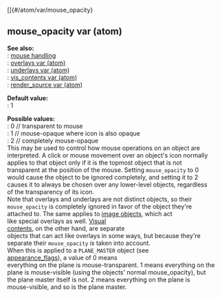 []{#/atom/var/mouse_opacity}    
## mouse_opacity var (atom)    
**See also:**    
:   [mouse handling](/ref/DM/mouse.md)    
:   [overlays var (atom)](/ref/atom/var/overlays.md)    
:   [underlays var (atom)](/ref/atom/var/underlays.md)    
:   [vis_contents var (atom)](/ref/atom/var/vis_contents.md)    
:   [render_source var (atom)](/ref/atom/var/render_source.md)    
<!-- -->    
**Default value:**    
:   1    
<!-- -->    
**Possible values:**    
:   0 // transparent to mouse    
:   1 // mouse-opaque where icon is also opaque    
:   2 // completely mouse-opaque    
This may be used to control how mouse operations on an object are    
interpreted. A click or mouse movement over an object\'s icon normally    
applies to that object only if it is the topmost object that is not    
transparent at the position of the mouse. Setting `mouse_opacity` to 0    
would cause the object to be ignored completely, and setting it to 2    
causes it to always be chosen over any lower-level objects, regardless    
of the transparency of its icon.    
Note that overlays and underlays are not distinct objects, so their    
`mouse_opacity` is completely ignored in favor of the object they\'re    
attached to. The same applies to [image objects](/ref/image.md), which act    
like special overlays as well. [Visual    
contents](/ref/atom/var/vis_contents.md), on the other hand, are separate    
objects that can act like overlays in some ways, but because they\'re    
separate their `mouse_opacity` *is* taken into account.    
When this is applied to a `PLANE_MASTER` object (see    
[appearance_flags](/ref/atom/var/appearance_flags.md)), a value of 0 means    
everything on the plane is mouse-transparent. 1 means everything on the    
plane is mouse-visible (using the objects\' normal mouse_opacity), but    
the plane master itself is not. 2 means everything on the plane is    
mouse-visible, and so is the plane master.  